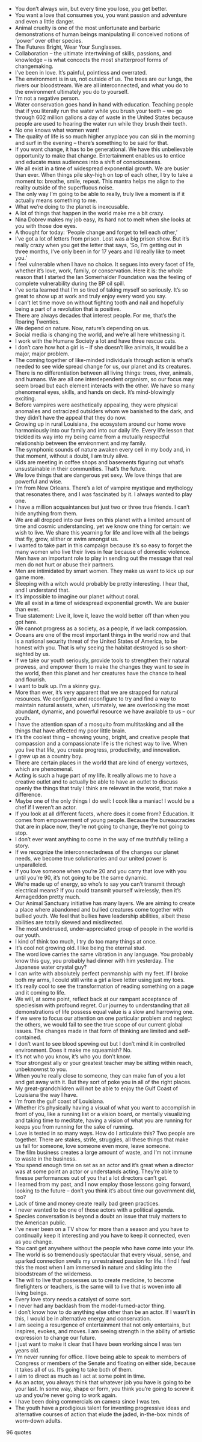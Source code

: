 - You don’t always win, but every time you lose, you get better.
 - You want a love that consumes you, you want passion and adventure and even a little danger.
 - Animal cruelty is one of the most unfortunate and barbaric demonstrations of human beings manipulating ill conceived notions of ‘power’ over other species.
 - The Futures Bright, Wear Your Sunglasses.
 - Collaboration – the ultimate intertwining of skills, passions, and knowledge – is what concocts the most shatterproof forms of changemaking.
 - I’ve been in love. It’s painful, pointless and overrated.
 - The environment is in us, not outside of us. The trees are our lungs, the rivers our bloodstream. We are all interconnected, and what you do to the environment ultimately you do to yourself.
 - I’m not a negative person.
 - Water conservation goes hand in hand with education. Teaching people that if you literally run the water while you brush your teeth – we go through 602 million gallons a day of waste in the United States because people are used to hearing the water run while they brush their teeth.
 - No one knows what women want!
 - The quality of life is so much higher anyplace you can ski in the morning and surf in the evening – there’s something to be said for that.
 - If you want change, it has to be generational. We have this unbelievable opportunity to make that change. Entertainment enables us to entice and educate mass audiences into a shift of consciousness.
 - We all exist in a time of widespread exponential growth. We are busier than ever. When things pile sky-high on top of each other, I try to take a moment to: breathe, smile, repeat. This mantra helps me align to the reality outside of the superfluous noise.
 - The only way I’m going to be able to really, truly live a moment is if it actually means something to me.
 - What we’re doing to the planet is inexcusable.
 - A lot of things that happen in the world make me a bit crazy.
 - Nina Dobrev makes my job easy, its hard not to melt when she looks at you with those doe eyes.
 - A thought for today: ‘People change and forget to tell each other,’
 - I’ve got a lot of letters from prison. Lost was a big prison show. But it’s really crazy when you get the letter that says, ‘So, I’m getting out in three months, I’ve only been in for 17 years and I’d really like to meet you.’
 - I feel vulnerable when I have no choice. It segues into every facet of life, whether it’s love, work, family, or conservation. Here it is: the whole reason that I started the Ian Somerhalder Foundation was the feeling of complete vulnerability during the BP oil spill.
 - I’ve sorta learned that I’m so tired of taking myself so seriously. It’s so great to show up at work and truly enjoy every word you say.
 - I can’t let time move on without fighting tooth and nail and hopefully being a part of a revolution that is positive.
 - There are always decades that interest people. For me, that’s the Roaring Twenties.
 - We depend on nature. Now, nature’s depending on us.
 - Social media is changing the world, and we’re all here whitnessing it.
 - I work with the Humane Society a lot and have three rescue cats.
 - I don’t care how hot a girl is – if she doesn’t like animals, it would be a major, major problem.
 - The coming together of like-minded individuals through action is what’s needed to see wide spread change for us, our planet and its creatures.
 - There is no differentiation between all living things: trees, river, animals, and humans. We are all one interdependent organism, so our focus may seem broad but each element interacts with the other. We have so many phenomenal eyes, skills, and hands on deck. It’s mind-blowingly exciting.
 - Before vampires were aesthetically appealing, they were physical anomalies and ostracized outsiders whom we banished to the dark, and they didn’t have the appeal that they do now.
 - Growing up in rural Louisiana, the ecosystem around our home wove harmoniously into our family and into our daily life. Every life lesson that trickled its way into my being came from a mutually respectful relationship between the environment and my family.
 - The symphonic sounds of nature awaken every cell in my body and, in that moment, without a doubt, I am truly alive.
 - Kids are meeting in coffee shops and basements figuring out what’s unsustainable in their communities. That’s the future.
 - We love things that are dangerous yet sexy. We love things that are powerful and wise.
 - I’m from New Orleans. There’s a lot of vampire mystique and mythology that resonates there, and I was fascinated by it. I always wanted to play one.
 - I have a million acquaintances but just two or three true friends. I can’t hide anything from them.
 - We are all dropped into our lives on this planet with a limited amount of time and cosmic understanding, yet we know one thing for certain: we wish to live. We share this yearning for life and love with all the beings that fly, grow, slither or swim amongst us.
 - I wanted to take part in this campaign because it’s so easy to forget the many women who live their lives in fear because of domestic violence. Men have an important role to play in sending out the message that real men do not hurt or abuse their partners.
 - Men are intimidated by smart women. They make us want to kick up our game more.
 - Sleeping with a witch would probably be pretty interesting. I hear that, and I understand that.
 - It’s impossible to imagine our planet without coral.
 - We all exist in a time of widespread exponential growth. We are busier than ever.
 - True statement: Live it, love it, leave the wold better off than when you got here.
 - We cannot progress as a society, as a people, if we lack compassion.
 - Oceans are one of the most important things in the world now and that is a national security threat of the United States of America, to be honest with you. That is why seeing the habitat destroyed is so short-sighted by us.
 - If we take our youth seriously, provide tools to strengthen their natural prowess, and empower them to make the changes they want to see in the world, then this planet and her creatures have the chance to heal and flourish.
 - I want to bulk up. I’m a skinny guy.
 - More than ever, it’s very apparent that we are strapped for natural resources. We configure and reconfigure to try and find a way to maintain natural assets, when, ultimately, we are overlooking the most abundant, dynamic, and powerful resource we have available to us – our youth.
 - I have the attention span of a mosquito from multitasking and all the things that have affected my poor little brain.
 - It’s the coolest thing – showing young, bright, and creative people that compassion and a compassionate life is the richest way to live. When you live that life, you create progress, productivity, and innovation.
 - I grew up as a country boy.
 - There are certain places in the world that are kind of energy vortexes, which are phenomenal.
 - Acting is such a huge part of my life. It really allows me to have a creative outlet and to actually be able to have an outlet to discuss openly the things that truly I think are relevant in the world, that make a difference.
 - Maybe one of the only things I do well: I cook like a maniac! I would be a chef if I weren’t an actor.
 - If you look at all different facets, where does it come from? Education. It comes from empowerment of young people. Because the bureaucracies that are in place now, they’re not going to change, they’re not going to stop.
 - I don’t ever want anything to come in the way of me truthfully telling a story.
 - If we recognize the interconnectedness of the changes our planet needs, we become true solutionaries and our united power is unparalleled.
 - If you love someone when you’re 20 and you carry that love with you until you’re 90, it’s not going to be the same dynamic.
 - We’re made up of energy, so who’s to say you can’t transmit through electrical means? If you could transmit yourself wirelessly, then it’s Armageddon pretty much.
 - Our Animal Sanctuary initiative has many layers. We are aiming to create a place where abandoned and bullied creatures come together with bullied youth. We feel that bullies have leadership abilities, albeit these abilities are totally skewed and misdirected.
 - The most underused, under-appreciated group of people in the world is our youth.
 - I kind of think too much, I try do too many things at once.
 - It’s cool not growing old. I like being the eternal stud.
 - The word love carries the same vibration in any language. You probably know this guy, you probably had dinner with him yesterday. The Japanese water crystal guy?
 - I can write with absolutely perfect penmanship with my feet. If I broke both my arms, I could still write a girl a love letter using just my toes.
 - It’s really cool to see the transformation of reading something on a page and it coming to life.
 - We will, at some point, reflect back at our rampant acceptance of speciesism with profound regret. Our journey to understanding that all demonstrations of life possess equal value is a slow and harrowing one.
 - If we were to focus our attention on one particular problem and neglect the others, we would fail to see the true scope of our current global issues. The changes made in that form of thinking are limited and self-contained.
 - I don’t want to see blood spewing out but I don’t mind it in controlled environment. Does it make me squeamish? No.
 - It’s not who you know, it’s who you don’t know.
 - Your strongest ally or your greatest teacher may be sitting within reach, unbeknownst to you.
 - When you’re really close to someone, they can make fun of you a lot and get away with it. But they sort of poke you in all of the right places.
 - My great-grandchildren will not be able to enjoy the Gulf Coast of Louisiana the way I have.
 - I’m from the gulf coast of Louisiana.
 - Whether it’s physically having a visual of what you want to accomplish in front of you, like a running list or a vision board, or mentally visualizing and taking time to meditate, having a vision of what you are running for keeps you from running for the sake of running.
 - Love is tested in so many ways. How do I articulate this? Two people are together. There are stakes, strife, struggles, all these things that make us fall for someone, love someone even more, leave someone.
 - The film business creates a large amount of waste, and I’m not immune to waste in the business.
 - You spend enough time on set as an actor and it’s great when a director was at some point an actor or understands acting. They’re able to finesse performances out of you that a lot directors can’t get.
 - I learned from my past, and I now employ those lessons going forward, looking to the future – don’t you think it’s about time our government did, too?
 - Lack of time and money create really bad green practices.
 - I never wanted to be one of those actors with a political agenda.
 - Species conversation is beyond a doubt an issue that truly matters to the American public.
 - I’ve never been on a TV show for more than a season and you have to continually keep it interesting and you have to keep it connected, even as you change.
 - You cant get anywhere without the people who have come into your life.
 - The world is so tremendously spectacular that every visual, sense, and sparked connection swells my unrestrained passion for life. I find I feel this the most when I am immersed in nature and sliding into the bloodstream of the wilderness.
 - The will to live that possesses us to create medicine, to become firefighters or teachers, is the same will to live that is woven into all living beings.
 - Every love story needs a catalyst of some sort.
 - I never had any backlash from the model-turned-actor thing.
 - I don’t know how to do anything else other than be an actor. If I wasn’t in this, I would be in alternative energy and conservation.
 - I am seeing a resurgence of entertainment that not only entertains, but inspires, evokes, and moves. I am seeing strength in the ability of artistic expression to change our future.
 - I just want to make it clear that I have been working since I was ten years old.
 - I’m never running for office. I love being able to speak to members of Congress or members of the Senate and floating on either side, because it takes all of us. It’s going to take both of them.
 - I aim to direct as much as I act at some point in time.
 - As an actor, you always think that whatever job you have is going to be your last. In some way, shape or form, you think you’re going to screw it up and you’re never going to work again.
 - I have been doing commercials on camera since I was ten.
 - The youth have a prodigious talent for inventing progressive ideas and alternative courses of action that elude the jaded, in-the-box minds of worn-down adults.

96 quotes